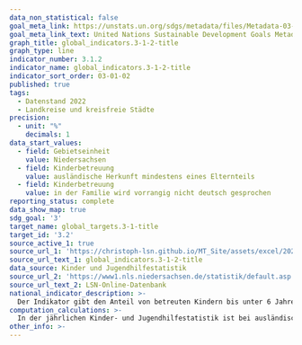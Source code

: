 ```yaml
---
data_non_statistical: false
goal_meta_link: https://unstats.un.org/sdgs/metadata/files/Metadata-03-01-01.pdf
goal_meta_link_text: United Nations Sustainable Development Goals Metadata (pdf 865kB)
graph_title: global_indicators.3-1-2-title
graph_type: line
indicator_number: 3.1.2
indicator_name: global_indicators.3-1-2-title
indicator_sort_order: 03-01-02
published: true
tags:
  - Datenstand 2022
  - Landkreise und kreisfreie Städte
precision:
  - unit: "%"
    decimals: 1
data_start_values:
  - field: Gebietseinheit
    value: Niedersachsen
  - field: Kinderbetreuung
    value: ausländische Herkunft mindestens eines Elternteils
  - field: Kinderbetreuung
    value: in der Familie wird vorrangig nicht deutsch gesprochen
reporting_status: complete
data_show_map: true
sdg_goal: '3'
target_name: global_targets.3-1-title
target_id: '3.2'
source_active_1: true
source_url_1: 'https://christoph-lsn.github.io/MT_Site/assets/excel/2023_3-1-2.xlsx'
source_url_text_1: global_indicators.3-1-2-title
data_source: Kinder und Jugendhilfestatistik
source_url_2: 'https://www1.nls.niedersachsen.de/statistik/default.asp'
source_url_text_2: LSN-Online-Datenbank
national_indicator_description: >-
  Der Indikator gibt den Anteil von betreuten Kindern bis unter 6 Jahren mit Zuwanderungsgeschichte in Tageseinrichtungen wieder. Dabei werden zwei unterschiedliche Definitionen über den Migrationshintergrund zu Grunde gelegt. Zum einen bezieht sich dieser auf die Herkunft der Eltern bzw. eines Elternteils, zum anderen auf die vorrangige Familiensprache. Beide Merkmale werden parallel erfasst und können isoliert betrachtet werden. Die frühkindliche Förderung ist insbesondere für Kinder mit Zuwanderungsgeschichte für den gesamten Bildungserfolg von zentraler Bedeutung. Insbesondere wird der Entwicklung der sprachlichen Fähigkeiten eine Schlüsselrolle bei der gesellschaftlichen Teilhabe zuerkannt, da unter anderem von den Sprachkenntnissen der Zugang zu Bildung, Ausbildung und Arbeitsmarkt abhängen.
computation_calculations: >-
  In der jährlichen Kinder- und Jugendhilfestatistik ist bei ausländischer Herkunft mindestens eines Elternteils anzugeben, ob die Mutter und bzw. oder der Vater des Kindes im Ausland geboren wurden. Hierbei ist die aktuelle Staatsangehörigkeit der Eltern nicht maßgeblich. Leben die Eltern nicht mehr zusammen, ist für die Angabe nur die Situation des Elternteils zu berücksichtigen, bei dem das Kind wohnt. Lebt ein neuer Partner mit im Haushalt, wird dessen Situation mit berücksichtigt. Zur Einschätzung der Teilhabe am gesellschaftlichen Leben des Kindes ist anzugeben, ob in der Familie vorrangig deutsch oder eine andere Sprache gesprochen wird. Stichtag der Statistik ist der 1. März. Die Gruppe der Kinder mit mindestens einem Elternteil ausländischer Herkunft ist zahlenmäßig größer als die Gruppe der Kinder, die zu Hause vorrangig nicht Deutsch spricht. Kinder in Kindertagespflege werden nicht berücksichtigt.
other_info: >-
---
```

